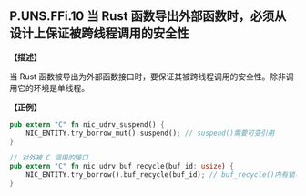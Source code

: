 ## P.UNS.FFi.10 当 Rust 函数导出外部函数时，必须从设计上保证被跨线程调用的安全性

**【描述】**

当 Rust 函数被导出为外部函数接口时，要保证其被跨线程调用的安全性。除非调用它的环境是单线程。

**【正例】**

```rust
pub extern "C" fn nic_udrv_suspend() {
	NIC_ENTITY.try_borrow_mut().suspend(); // suspend()需要可变引用
}

// 对外被 C 调用的接口
pub extern "C" fn nic_udrv_buf_recycle(buf_id: usize) {
	NIC_ENTITY.try_borrow().buf_recycle(buf_id); // buf_recycle()内有锁可以避免多线程竞争
}
```